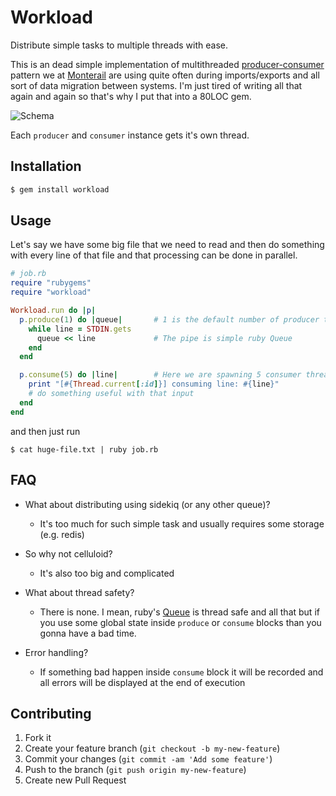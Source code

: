 # Workload

Distribute simple tasks to multiple threads with ease.

This is an dead simple implementation of multithreaded [producer-consumer](http://en.wikipedia.org/wiki/Producer%E2%80%93consumer_problem) pattern we at [Monterail](http://monterail.com/) are using quite often during imports/exports and all sort of data migration between systems. I'm just tired of writing all that again and again so that's why I put that into a 80LOC gem.


![Schema](https://dl.dropboxusercontent.com/s/8dfzs3k2qajcico/2013-10-25%20at%2012.12%20AM.png)

Each `producer` and `consumer` instance gets it's own thread.

## Installation

```bash
$ gem install workload
```

## Usage

Let's say we have some big file that we need to read and then do something
with every line of that file and that processing can be done in parallel.

```ruby
# job.rb
require "rubygems"
require "workload"

Workload.run do |p|
  p.produce(1) do |queue|       # 1 is the default number of producer threads
    while line = STDIN.gets
      queue << line             # The pipe is simple ruby Queue
    end
  end

  p.consume(5) do |line|        # Here we are spawning 5 consumer threads
    print "[#{Thread.current[:id]}] consuming line: #{line}"
    # do something useful with that input
  end
end
```

and then just run

```
$ cat huge-file.txt | ruby job.rb
```

## FAQ

- What about distributing using sidekiq (or any other queue)?
  - It's too much for such simple task and usually requires some storage (e.g. redis)

- So why not celluloid?
  - It's also too big and complicated

- What about thread safety?
  - There is none. I mean, ruby's [Queue](http://ruby-doc.org/stdlib-2.0.0/libdoc/thread/rdoc/Queue.html) is thread safe and all that but if you use some global state inside `produce` or `consume` blocks than you gonna have a bad time.

- Error handling?
  - If something bad happen inside `consume` block it will be recorded and all errors will be displayed at the end of execution


## Contributing

1. Fork it
2. Create your feature branch (`git checkout -b my-new-feature`)
3. Commit your changes (`git commit -am 'Add some feature'`)
4. Push to the branch (`git push origin my-new-feature`)
5. Create new Pull Request
